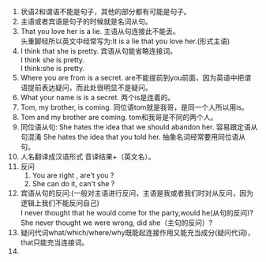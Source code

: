 1. 状语2和谓语不能是句子，其他的部分都有可能是句子。      
1. 主语或者宾语是句子的时候就是名词从句。     
1. That you love her is a lie.  主语从句连接此不能丢。    
    头重脚轻所以英文中经常写为:It is a lie that you love her.(形式主语)         
1. I think that she is pretty.  宾语从句能省略连接词。     
    I think she is pretty.        
    I think:she is pretty.    
1. Where you are from is a secret.   are不能提前到you前面，因为英语中把谓语提前表达疑问，而此处很明显不是疑问。      
1. What your name is is a secret.  两个is是连着的。     
1. Tom, my brother, is coming.  同位语tom就是我哥，是同一个人所以用is。          
1. Tom and my brother are coming.   tom和我哥是不同的两个人。        
1. 同位语从句: She hates the idea that we should abandon her. 容易跟定语从句混淆  She hates the idea that you told her. 抽象名词经常要用同位语从句。      
1. 人名翻译成汉语形式   音译结果+（英文名）。          
1. 反问    
    1. You are right , are't you ?  
    1. She can do it, can't she ?   
1. 宾语从句的反问:(一般对主语进行反问，主语是我或者我们时对从反问，因为逻辑上我们不能反问自己)      
    I never thought that he would come for the party,would he(从句的反问)?        
    She never thought we were wrong, did she（主句的反问）?       
1. 疑问代词what/which/where/why既能起连接作用又能充当成分(疑问代词)，that只能充当连接词。           
1. 
